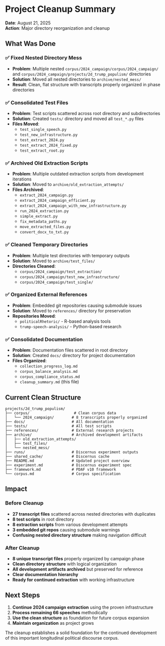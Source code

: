 # Project Cleanup Summary

**Date**: August 21, 2025  
**Action**: Major directory reorganization and cleanup

## What Was Done

### ✅ Fixed Nested Directory Mess
- **Problem**: Multiple nested `corpus/2024_campaign/corpus/2024_campaign/` and `corpus/2024_campaign/projects/2d_trump_populism/` directories
- **Solution**: Moved all nested directories to `archive/nested_mess/`
- **Result**: Clean, flat structure with transcripts properly organized in phase directories

### ✅ Consolidated Test Files
- **Problem**: Test scripts scattered across root directory and subdirectories
- **Solution**: Created `tests/` directory and moved all `test_*.py` files
- **Files Moved**: 
  - `test_single_speech.py`
  - `test_new_infrastructure.py` 
  - `test_extract_2024.py`
  - `test_extract_2024_fixed.py`
  - `test_extract_root.py`

### ✅ Archived Old Extraction Scripts
- **Problem**: Multiple outdated extraction scripts from development iterations
- **Solution**: Moved to `archive/old_extraction_attempts/`
- **Files Archived**:
  - `extract_2024_campaign.py`
  - `extract_2024_campaign_efficient.py`
  - `extract_2024_campaign_with_new_infrastructure.py`
  - `run_2024_extraction.py`
  - `simple_extract.py`
  - `fix_metadata_paths.py`
  - `move_extracted_files.py`
  - `convert_docx_to_txt.py`

### ✅ Cleaned Temporary Directories
- **Problem**: Multiple test directories with temporary outputs
- **Solution**: Moved to `archive/test_files/`
- **Directories Cleaned**:
  - `corpus/2024_campaign/test_extraction/`
  - `corpus/2024_campaign/test_new_infrastructure/`
  - `corpus/2024_campaign/test_single/`

### ✅ Organized External References
- **Problem**: Embedded git repositories causing submodule issues
- **Solution**: Moved to `references/` directory for preservation
- **Repositories Moved**:
  - `politicalRhetoric/` - R-based analysis tools
  - `trump-speech-analysis/` - Python-based research

### ✅ Consolidated Documentation
- **Problem**: Documentation files scattered in root directory
- **Solution**: Created `docs/` directory for project documentation
- **Files Organized**:
  - `collection_progress_log.md`
  - `corpus_balance_analysis.md`
  - `corpus_compliance_status.md`
  - `cleanup_summary.md` (this file)

## Current Clean Structure

```
projects/2d_trump_populism/
├── corpus/                    # Clean corpus data
│   └── 2024_campaign/        # 8 transcripts properly organized
├── docs/                     # All documentation
├── tests/                    # All test scripts
├── references/               # External research projects  
├── archive/                  # Archived development artifacts
│   ├── old_extraction_attempts/
│   ├── test_files/
│   └── nested_mess/
├── runs/                     # Discernus experiment outputs
├── shared_cache/             # Discernus cache
├── README.md                 # Updated project overview
├── experiment.md             # Discernus experiment spec
├── framework.md              # PDAF v10 framework
└── corpus.md                 # Corpus specification
```

## Impact

### Before Cleanup
- **27 transcript files** scattered across nested directories with duplicates
- **8 test scripts** in root directory
- **8 extraction scripts** from various development attempts
- **3 embedded git repos** causing submodule warnings
- **Confusing nested directory structure** making navigation difficult

### After Cleanup
- **8 unique transcript files** properly organized by campaign phase
- **Clean directory structure** with logical organization
- **All development artifacts archived** but preserved for reference
- **Clear documentation hierarchy** 
- **Ready for continued extraction** with working infrastructure

## Next Steps

1. **Continue 2024 campaign extraction** using the proven infrastructure
2. **Process remaining 66 speeches** methodically 
3. **Use the clean structure** as foundation for future corpus expansion
4. **Maintain organization** as project grows

The cleanup establishes a solid foundation for the continued development of this important longitudinal political discourse corpus.
